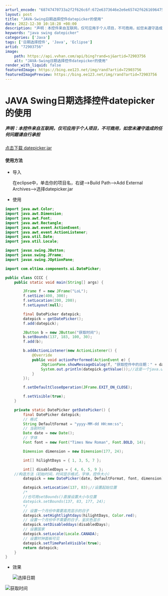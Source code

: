 ```yaml
---
arturl_encode: "68747470733a2f2f626c6f:672e6373646e2e6e65742f62616964755f3335303835363736:2f61727469636c652f64657461696c732f3732393033373536"
layout: post
title: "JAVA-Swing日期选择控件datepicker的使用"
date: 2022-12-30 10:18:28 +08:00
description: "声明：本控件来自互联网，仅可应用于个人项目，不可商用，如您未遵守造成的任何问题请自行承担点击下载 d"
keywords: "java swing datepicker"
categories: ['Java']
tags: ['日期选择控件', 'Java', 'Eclipse']
artid: "72903756"
image:
    path: https://api.vvhan.com/api/bing?rand=sj&artid=72903756
    alt: "JAVA-Swing日期选择控件datepicker的使用"
render_with_liquid: false
featuredImage: https://bing.ee123.net/img/rand?artid=72903756
featuredImagePreview: https://bing.ee123.net/img/rand?artid=72903756
---
```


# JAVA Swing日期选择控件datepicker的使用

##### 声明：本控件来自互联网，仅可应用于个人项目，不可商用，如您未遵守造成的任何问题请自行承担

[点击下载 datepicker.jar](http://115.159.110.11:9009/out/datepicker.jar)

#### 使用方法

* 导入
    
  在eclipse中，单击你的项目名，右键–>Build Path–>Add External Archives–>选择datepicker.jar
* 使用

```java
import java.awt.Color;
import java.awt.Dimension;
import java.awt.Font;
import java.awt.Rectangle;
import java.awt.event.ActionEvent;
import java.awt.event.ActionListener;
import java.util.Date;
import java.util.Locale;

import javax.swing.JButton;
import javax.swing.JFrame;
import javax.swing.JOptionPane;

import com.eltima.components.ui.DatePicker;

public class CCCC {
    public static void main(String[] args) {

        JFrame f = new JFrame("LoL");
        f.setSize(400, 300);
        f.setLocation(200, 200);
        f.setLayout(null);

        final DatePicker datepick;
        datepick = getDatePicker();
        f.add(datepick);

        JButton b = new JButton("获取时间");
        b.setBounds(137, 183, 100, 30);
        f.add(b);

        b.addActionListener(new ActionListener() {
            @Override
            public void actionPerformed(ActionEvent e) {
                JOptionPane.showMessageDialog(f, "获取控件中的日期：" + datepick.getValue());
                System.out.println(datepick.getValue());//这是一个java.util.Date对象
            }
        });

        f.setDefaultCloseOperation(JFrame.EXIT_ON_CLOSE);

        f.setVisible(true);
    }

    private static DatePicker getDatePicker() {
        final DatePicker datepick;
        // 格式
        String DefaultFormat = "yyyy-MM-dd HH:mm:ss";
        // 当前时间
        Date date = new Date();
        // 字体
        Font font = new Font("Times New Roman", Font.BOLD, 14);

        Dimension dimension = new Dimension(177, 24);

        int[] hilightDays = { 1, 3, 5, 7 };

        int[] disabledDays = { 4, 6, 5, 9 };
    //构造方法（初始时间，时间显示格式，字体，控件大小）
        datepick = new DatePicker(date, DefaultFormat, font, dimension);

        datepick.setLocation(137, 83);//设置起始位置
        /*
        //也可用setBounds()直接设置大小与位置
        datepick.setBounds(137, 83, 177, 24);
        */
        // 设置一个月份中需要高亮显示的日子
        datepick.setHightlightdays(hilightDays, Color.red);
        // 设置一个月份中不需要的日子，呈灰色显示
        datepick.setDisableddays(disabledDays);
        // 设置国家
        datepick.setLocale(Locale.CANADA);
        // 设置时钟面板可见
        datepick.setTimePanleVisible(true);
        return datepick;
    }
}
```

* 效果
    
  ![选择日期](https://img-blog.csdn.net/20170607204504919?watermark/2/text/aHR0cDovL2Jsb2cuY3Nkbi5uZXQvYmFpZHVfMzUwODU2NzY=/font/5a6L5L2T/fontsize/400/fill/I0JBQkFCMA==/dissolve/70/gravity/SouthEast)

![获取时间](https://img-blog.csdn.net/20170607204544196?watermark/2/text/aHR0cDovL2Jsb2cuY3Nkbi5uZXQvYmFpZHVfMzUwODU2NzY=/font/5a6L5L2T/fontsize/400/fill/I0JBQkFCMA==/dissolve/70/gravity/SouthEast)